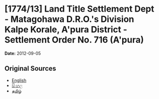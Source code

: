 # [1774/13] Land Title Settlement Dept - Matagohawa D.R.O.'s Division Kalpe Korale, A'pura District - Settlement Order No. 716 (A'pura)

**Date:** 2012-09-05

## Original Sources

- [English](https://documents.gov.lk/view/extra-gazettes/2012/9/1774-13_E.pdf)
- [සිංහල](https://documents.gov.lk/view/extra-gazettes/2012/9/1774-13_S.pdf)
- [தமிழ்](https://documents.gov.lk/view/extra-gazettes/2012/9/1774-13_T.pdf)
